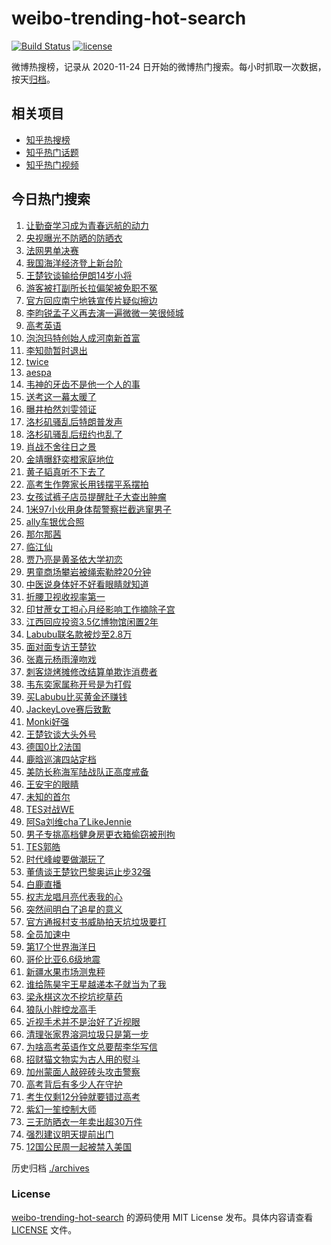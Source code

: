 # weibo-trending-hot-search

[![Build Status](https://github.com/justjavac/weibo-trending-hot-search/workflows/ci/badge.svg?branch=master)](https://github.com/justjavac/weibo-trending-hot-search/actions)
[![license](https://img.shields.io/github/license/justjavac/weibo-trending-hot-search)](https://github.com/justjavac/weibo-trending-hot-search/blob/master/LICENSE)

微博热搜榜，记录从 2020-11-24 日开始的微博热门搜索。每小时抓取一次数据，按天[归档](./archives)。

## 相关项目

- [知乎热搜榜](https://github.com/justjavac/zhihu-trending-top-search)
- [知乎热门话题](https://github.com/justjavac/zhihu-trending-hot-questions)
- [知乎热门视频](https://github.com/justjavac/zhihu-trending-hot-video)

## 今日热门搜索

<!-- BEGIN -->
<!-- 最后更新时间 Mon Jun 09 2025 04:09:09 GMT+0800 (China Standard Time) -->

1. [让勤奋学习成为青春远航的动力](https://s.weibo.com//weibo?q=%23%E8%AE%A9%E5%8B%A4%E5%A5%8B%E5%AD%A6%E4%B9%A0%E6%88%90%E4%B8%BA%E9%9D%92%E6%98%A5%E8%BF%9C%E8%88%AA%E7%9A%84%E5%8A%A8%E5%8A%9B%23&Refer=new_time)
1. [央视曝光不防晒的防晒衣](https://s.weibo.com//weibo?q=%23%E5%A4%AE%E8%A7%86%E6%9B%9D%E5%85%89%E4%B8%8D%E9%98%B2%E6%99%92%E7%9A%84%E9%98%B2%E6%99%92%E8%A1%A3%23&t=31&band_rank=1&Refer=top)
1. [法网男单决赛](https://s.weibo.com//weibo?q=%23%E6%B3%95%E7%BD%91%E7%94%B7%E5%8D%95%E5%86%B3%E8%B5%9B%23&t=31&band_rank=50&Refer=top)
1. [我国海洋经济登上新台阶](https://s.weibo.com//weibo?q=%23%E6%88%91%E5%9B%BD%E6%B5%B7%E6%B4%8B%E7%BB%8F%E6%B5%8E%E7%99%BB%E4%B8%8A%E6%96%B0%E5%8F%B0%E9%98%B6%23&t=31&band_rank=3&Refer=top)
1. [王楚钦谈输给伊朗14岁小将](https://s.weibo.com//weibo?q=%23%E7%8E%8B%E6%A5%9A%E9%92%A6%E8%B0%88%E8%BE%93%E7%BB%99%E4%BC%8A%E6%9C%9714%E5%B2%81%E5%B0%8F%E5%B0%86%23&t=31&band_rank=18&Refer=top)
1. [游客被打副所长拉偏架被免职不冤](https://s.weibo.com//weibo?q=%23%E6%B8%B8%E5%AE%A2%E8%A2%AB%E6%89%93%E5%89%AF%E6%89%80%E9%95%BF%E6%8B%89%E5%81%8F%E6%9E%B6%E8%A2%AB%E5%85%8D%E8%81%8C%E4%B8%8D%E5%86%A4%23&t=31&band_rank=42&Refer=top)
1. [官方回应南宁地铁宣传片疑似擦边](https://s.weibo.com//weibo?q=%23%E5%AE%98%E6%96%B9%E5%9B%9E%E5%BA%94%E5%8D%97%E5%AE%81%E5%9C%B0%E9%93%81%E5%AE%A3%E4%BC%A0%E7%89%87%E7%96%91%E4%BC%BC%E6%93%A6%E8%BE%B9%23&t=31&band_rank=42&Refer=top)
1. [李昀锐孟子义再去演一遍微微一笑很倾城](https://s.weibo.com//weibo?q=%E6%9D%8E%E6%98%80%E9%94%90%E5%AD%9F%E5%AD%90%E4%B9%89%E5%86%8D%E5%8E%BB%E6%BC%94%E4%B8%80%E9%81%8D%E5%BE%AE%E5%BE%AE%E4%B8%80%E7%AC%91%E5%BE%88%E5%80%BE%E5%9F%8E&t=31&band_rank=9&Refer=top)
1. [高考英语](https://s.weibo.com//weibo?q=%E9%AB%98%E8%80%83%E8%8B%B1%E8%AF%AD&t=31&band_rank=2&Refer=top)
1. [泡泡玛特创始人成河南新首富](https://s.weibo.com//weibo?q=%23%E6%B3%A1%E6%B3%A1%E7%8E%9B%E7%89%B9%E5%88%9B%E5%A7%8B%E4%BA%BA%E6%88%90%E6%B2%B3%E5%8D%97%E6%96%B0%E9%A6%96%E5%AF%8C%23&t=31&band_rank=6&Refer=top)
1. [李知勋暂时退出](https://s.weibo.com//weibo?q=%E6%9D%8E%E7%9F%A5%E5%8B%8B%E6%9A%82%E6%97%B6%E9%80%80%E5%87%BA&t=31&band_rank=4&Refer=top)
1. [twice](https://s.weibo.com//weibo?q=twice&t=31&band_rank=12&Refer=top)
1. [aespa](https://s.weibo.com//weibo?q=aespa&t=31&band_rank=11&Refer=top)
1. [韦神的牙齿不是他一个人的事](https://s.weibo.com//weibo?q=%23%E9%9F%A6%E7%A5%9E%E7%9A%84%E7%89%99%E9%BD%BF%E4%B8%8D%E6%98%AF%E4%BB%96%E4%B8%80%E4%B8%AA%E4%BA%BA%E7%9A%84%E4%BA%8B%23&t=31&band_rank=17&Refer=top)
1. [送考这一幕太暖了](https://s.weibo.com//weibo?q=%23%E9%80%81%E8%80%83%E8%BF%99%E4%B8%80%E5%B9%95%E5%A4%AA%E6%9A%96%E4%BA%86%23&t=31&band_rank=27&Refer=top)
1. [曝井柏然刘雯领证](https://s.weibo.com//weibo?q=%23%E6%9B%9D%E4%BA%95%E6%9F%8F%E7%84%B6%E5%88%98%E9%9B%AF%E9%A2%86%E8%AF%81%23&t=31&band_rank=14&Refer=top)
1. [洛杉矶骚乱后特朗普发声](https://s.weibo.com//weibo?q=%23%E6%B4%9B%E6%9D%89%E7%9F%B6%E9%AA%9A%E4%B9%B1%E5%90%8E%E7%89%B9%E6%9C%97%E6%99%AE%E5%8F%91%E5%A3%B0%23&t=31&band_rank=25&Refer=top)
1. [洛杉矶骚乱后纽约也乱了](https://s.weibo.com//weibo?q=%23%E6%B4%9B%E6%9D%89%E7%9F%B6%E9%AA%9A%E4%B9%B1%E5%90%8E%E7%BA%BD%E7%BA%A6%E4%B9%9F%E4%B9%B1%E4%BA%86%23&t=31&band_rank=24&Refer=top)
1. [肖战不舍往日之景](https://s.weibo.com//weibo?q=%23%E8%82%96%E6%88%98%E4%B8%8D%E8%88%8D%E5%BE%80%E6%97%A5%E4%B9%8B%E6%99%AF%23&t=31&band_rank=20&Refer=top)
1. [金靖曝舒奕橙家庭地位](https://s.weibo.com//weibo?q=%E9%87%91%E9%9D%96%E6%9B%9D%E8%88%92%E5%A5%95%E6%A9%99%E5%AE%B6%E5%BA%AD%E5%9C%B0%E4%BD%8D&t=31&band_rank=5&Refer=top)
1. [黄子韬真听不下去了](https://s.weibo.com//weibo?q=%E9%BB%84%E5%AD%90%E9%9F%AC%E7%9C%9F%E5%90%AC%E4%B8%8D%E4%B8%8B%E5%8E%BB%E4%BA%86&t=31&band_rank=28&Refer=top)
1. [高考生作弊家长用钱摆平系摆拍](https://s.weibo.com//weibo?q=%23%E9%AB%98%E8%80%83%E7%94%9F%E4%BD%9C%E5%BC%8A%E5%AE%B6%E9%95%BF%E7%94%A8%E9%92%B1%E6%91%86%E5%B9%B3%E7%B3%BB%E6%91%86%E6%8B%8D%23&t=31&band_rank=21&Refer=top)
1. [女孩试裤子店员提醒肚子大查出肿瘤](https://s.weibo.com//weibo?q=%23%E5%A5%B3%E5%AD%A9%E8%AF%95%E8%A3%A4%E5%AD%90%E5%BA%97%E5%91%98%E6%8F%90%E9%86%92%E8%82%9A%E5%AD%90%E5%A4%A7%E6%9F%A5%E5%87%BA%E8%82%BF%E7%98%A4%23&t=31&band_rank=22&Refer=top)
1. [1米97小伙用身体帮警察拦截逃窜男子](https://s.weibo.com//weibo?q=%231%E7%B1%B397%E5%B0%8F%E4%BC%99%E7%94%A8%E8%BA%AB%E4%BD%93%E5%B8%AE%E8%AD%A6%E5%AF%9F%E6%8B%A6%E6%88%AA%E9%80%83%E7%AA%9C%E7%94%B7%E5%AD%90%23&t=31&band_rank=50&Refer=top)
1. [ally车银优合照](https://s.weibo.com//weibo?q=%23ally%E8%BD%A6%E9%93%B6%E4%BC%98%E5%90%88%E7%85%A7%23&t=31&band_rank=23&Refer=top)
1. [那尔那茜](https://s.weibo.com//weibo?q=%E9%82%A3%E5%B0%94%E9%82%A3%E8%8C%9C&t=31&band_rank=19&Refer=top)
1. [临江仙](https://s.weibo.com//weibo?q=%E4%B8%B4%E6%B1%9F%E4%BB%99&t=31&band_rank=27&Refer=top)
1. [贾乃亮是黄圣依大学初恋](https://s.weibo.com//weibo?q=%23%E8%B4%BE%E4%B9%83%E4%BA%AE%E6%98%AF%E9%BB%84%E5%9C%A3%E4%BE%9D%E5%A4%A7%E5%AD%A6%E5%88%9D%E6%81%8B%23&t=31&band_rank=32&Refer=top)
1. [男童商场攀岩被绳索勒脖20分钟](https://s.weibo.com//weibo?q=%23%E7%94%B7%E7%AB%A5%E5%95%86%E5%9C%BA%E6%94%80%E5%B2%A9%E8%A2%AB%E7%BB%B3%E7%B4%A2%E5%8B%92%E8%84%9620%E5%88%86%E9%92%9F%23&t=31&band_rank=48&Refer=top)
1. [中医说身体好不好看眼睛就知道](https://s.weibo.com//weibo?q=%23%E4%B8%AD%E5%8C%BB%E8%AF%B4%E8%BA%AB%E4%BD%93%E5%A5%BD%E4%B8%8D%E5%A5%BD%E7%9C%8B%E7%9C%BC%E7%9D%9B%E5%B0%B1%E7%9F%A5%E9%81%93%23&t=31&band_rank=25&Refer=top)
1. [折腰卫视收视率第一](https://s.weibo.com//weibo?q=%23%E6%8A%98%E8%85%B0%E5%8D%AB%E8%A7%86%E6%94%B6%E8%A7%86%E7%8E%87%E7%AC%AC%E4%B8%80%23&t=31&band_rank=50&Refer=top)
1. [印甘蔗女工担心月经影响工作摘除子宫](https://s.weibo.com//weibo?q=%23%E5%8D%B0%E7%94%98%E8%94%97%E5%A5%B3%E5%B7%A5%E6%8B%85%E5%BF%83%E6%9C%88%E7%BB%8F%E5%BD%B1%E5%93%8D%E5%B7%A5%E4%BD%9C%E6%91%98%E9%99%A4%E5%AD%90%E5%AE%AB%23&t=31&band_rank=7&Refer=top)
1. [江西回应投资3.5亿博物馆闲置2年](https://s.weibo.com//weibo?q=%23%E6%B1%9F%E8%A5%BF%E5%9B%9E%E5%BA%94%E6%8A%95%E8%B5%843.5%E4%BA%BF%E5%8D%9A%E7%89%A9%E9%A6%86%E9%97%B2%E7%BD%AE2%E5%B9%B4%23&t=31&band_rank=10&Refer=top)
1. [Labubu联名款被炒至2.8万](https://s.weibo.com//weibo?q=%23Labubu%E8%81%94%E5%90%8D%E6%AC%BE%E8%A2%AB%E7%82%92%E8%87%B32.8%E4%B8%87%23&t=31&band_rank=16&Refer=top)
1. [面对面专访王楚钦](https://s.weibo.com//weibo?q=%23%E9%9D%A2%E5%AF%B9%E9%9D%A2%E4%B8%93%E8%AE%BF%E7%8E%8B%E6%A5%9A%E9%92%A6%23&t=31&band_rank=8&Refer=top)
1. [张嘉元杨雨潼吻戏](https://s.weibo.com//weibo?q=%23%E5%BC%A0%E5%98%89%E5%85%83%E6%9D%A8%E9%9B%A8%E6%BD%BC%E5%90%BB%E6%88%8F%23&t=31&band_rank=26&Refer=top)
1. [刺客烧烤摊修改结算单欺诈消费者](https://s.weibo.com//weibo?q=%23%E5%88%BA%E5%AE%A2%E7%83%A7%E7%83%A4%E6%91%8A%E4%BF%AE%E6%94%B9%E7%BB%93%E7%AE%97%E5%8D%95%E6%AC%BA%E8%AF%88%E6%B6%88%E8%B4%B9%E8%80%85%23&t=31&band_rank=22&Refer=top)
1. [韦东奕家属称开号是为打假](https://s.weibo.com//weibo?q=%23%E9%9F%A6%E4%B8%9C%E5%A5%95%E5%AE%B6%E5%B1%9E%E7%A7%B0%E5%BC%80%E5%8F%B7%E6%98%AF%E4%B8%BA%E6%89%93%E5%81%87%23&t=31&band_rank=11&Refer=top)
1. [买Labubu比买黄金还赚钱](https://s.weibo.com//weibo?q=%23%E4%B9%B0Labubu%E6%AF%94%E4%B9%B0%E9%BB%84%E9%87%91%E8%BF%98%E8%B5%9A%E9%92%B1%23&t=31&band_rank=47&Refer=top)
1. [JackeyLove赛后致歉](https://s.weibo.com//weibo?q=%23JackeyLove%E8%B5%9B%E5%90%8E%E8%87%B4%E6%AD%89%23&t=31&band_rank=31&Refer=top)
1. [Monki好强](https://s.weibo.com//weibo?q=%23Monki%E5%A5%BD%E5%BC%BA%23&t=31&band_rank=41&Refer=top)
1. [王楚钦谈大头外号](https://s.weibo.com//weibo?q=%23%E7%8E%8B%E6%A5%9A%E9%92%A6%E8%B0%88%E5%A4%A7%E5%A4%B4%E5%A4%96%E5%8F%B7%23&t=31&band_rank=35&Refer=top)
1. [德国0比2法国](https://s.weibo.com//weibo?q=%23%E5%BE%B7%E5%9B%BD0%E6%AF%942%E6%B3%95%E5%9B%BD%23&t=31&band_rank=33&Refer=top)
1. [鹿晗巡演四站定档](https://s.weibo.com//weibo?q=%23%E9%B9%BF%E6%99%97%E5%B7%A1%E6%BC%94%E5%9B%9B%E7%AB%99%E5%AE%9A%E6%A1%A3%23&t=31&band_rank=48&Refer=top)
1. [美防长称海军陆战队正高度戒备](https://s.weibo.com//weibo?q=%23%E7%BE%8E%E9%98%B2%E9%95%BF%E7%A7%B0%E6%B5%B7%E5%86%9B%E9%99%86%E6%88%98%E9%98%9F%E6%AD%A3%E9%AB%98%E5%BA%A6%E6%88%92%E5%A4%87%23&t=31&band_rank=44&Refer=top)
1. [王安宇的眼睛](https://s.weibo.com//weibo?q=%E7%8E%8B%E5%AE%89%E5%AE%87%E7%9A%84%E7%9C%BC%E7%9D%9B&t=31&band_rank=36&Refer=top)
1. [未知的首尔](https://s.weibo.com//weibo?q=%E6%9C%AA%E7%9F%A5%E7%9A%84%E9%A6%96%E5%B0%94&t=31&band_rank=45&Refer=top)
1. [TES对战WE](https://s.weibo.com//weibo?q=%23TES%E5%AF%B9%E6%88%98WE%23&t=31&band_rank=43&Refer=top)
1. [阿Sa刘维cha了LikeJennie](https://s.weibo.com//weibo?q=%E9%98%BFSa%E5%88%98%E7%BB%B4cha%E4%BA%86LikeJennie&t=31&band_rank=50&Refer=top)
1. [男子专挑高档健身房更衣箱偷窃被刑拘](https://s.weibo.com//weibo?q=%23%E7%94%B7%E5%AD%90%E4%B8%93%E6%8C%91%E9%AB%98%E6%A1%A3%E5%81%A5%E8%BA%AB%E6%88%BF%E6%9B%B4%E8%A1%A3%E7%AE%B1%E5%81%B7%E7%AA%83%E8%A2%AB%E5%88%91%E6%8B%98%23&t=31&band_rank=10&Refer=top)
1. [TES郭皓](https://s.weibo.com//weibo?q=TES%E9%83%AD%E7%9A%93&t=31&band_rank=45&Refer=top)
1. [时代峰峻要做潮玩了](https://s.weibo.com//weibo?q=%23%E6%97%B6%E4%BB%A3%E5%B3%B0%E5%B3%BB%E8%A6%81%E5%81%9A%E6%BD%AE%E7%8E%A9%E4%BA%86%23&t=31&band_rank=44&Refer=top)
1. [董倩谈王楚钦巴黎奥运止步32强](https://s.weibo.com//weibo?q=%23%E8%91%A3%E5%80%A9%E8%B0%88%E7%8E%8B%E6%A5%9A%E9%92%A6%E5%B7%B4%E9%BB%8E%E5%A5%A5%E8%BF%90%E6%AD%A2%E6%AD%A532%E5%BC%BA%23&t=31&band_rank=40&Refer=top)
1. [白鹿直播](https://s.weibo.com//weibo?q=%E7%99%BD%E9%B9%BF%E7%9B%B4%E6%92%AD&t=31&band_rank=46&Refer=top)
1. [权志龙唱月亮代表我的心](https://s.weibo.com//weibo?q=%23%E6%9D%83%E5%BF%97%E9%BE%99%E5%94%B1%E6%9C%88%E4%BA%AE%E4%BB%A3%E8%A1%A8%E6%88%91%E7%9A%84%E5%BF%83%23&t=31&band_rank=29&Refer=top)
1. [突然间明白了追星的意义](https://s.weibo.com//weibo?q=%E7%AA%81%E7%84%B6%E9%97%B4%E6%98%8E%E7%99%BD%E4%BA%86%E8%BF%BD%E6%98%9F%E7%9A%84%E6%84%8F%E4%B9%89&t=31&band_rank=37&Refer=top)
1. [官方通报村支书威胁拍天坑垃圾要打](https://s.weibo.com//weibo?q=%23%E5%AE%98%E6%96%B9%E9%80%9A%E6%8A%A5%E6%9D%91%E6%94%AF%E4%B9%A6%E5%A8%81%E8%83%81%E6%8B%8D%E5%A4%A9%E5%9D%91%E5%9E%83%E5%9C%BE%E8%A6%81%E6%89%93%23&t=31&band_rank=10&Refer=top)
1. [全员加速中](https://s.weibo.com//weibo?q=%E5%85%A8%E5%91%98%E5%8A%A0%E9%80%9F%E4%B8%AD&t=31&band_rank=50&Refer=top)
1. [第17个世界海洋日](https://s.weibo.com//weibo?q=%23%E7%AC%AC17%E4%B8%AA%E4%B8%96%E7%95%8C%E6%B5%B7%E6%B4%8B%E6%97%A5%23&t=31&band_rank=47&Refer=top)
1. [哥伦比亚6.6级地震](https://s.weibo.com//weibo?q=%23%E5%93%A5%E4%BC%A6%E6%AF%94%E4%BA%9A6.6%E7%BA%A7%E5%9C%B0%E9%9C%87%23&t=31&band_rank=47&Refer=top)
1. [新疆水果市场测鬼秤](https://s.weibo.com//weibo?q=%E6%96%B0%E7%96%86%E6%B0%B4%E6%9E%9C%E5%B8%82%E5%9C%BA%E6%B5%8B%E9%AC%BC%E7%A7%A4&t=31&band_rank=39&Refer=top)
1. [谁给陈昊宇王星越递本子就当为了我](https://s.weibo.com//weibo?q=%E8%B0%81%E7%BB%99%E9%99%88%E6%98%8A%E5%AE%87%E7%8E%8B%E6%98%9F%E8%B6%8A%E9%80%92%E6%9C%AC%E5%AD%90%E5%B0%B1%E5%BD%93%E4%B8%BA%E4%BA%86%E6%88%91&t=31&band_rank=30&Refer=top)
1. [梁永棋这次不挖坑挖草药](https://s.weibo.com//weibo?q=%E6%A2%81%E6%B0%B8%E6%A3%8B%E8%BF%99%E6%AC%A1%E4%B8%8D%E6%8C%96%E5%9D%91%E6%8C%96%E8%8D%89%E8%8D%AF&t=31&band_rank=50&Refer=top)
1. [狼队小胖控龙高手](https://s.weibo.com//weibo?q=%23%E7%8B%BC%E9%98%9F%E5%B0%8F%E8%83%96%E6%8E%A7%E9%BE%99%E9%AB%98%E6%89%8B%23&t=31&band_rank=40&Refer=top)
1. [近视手术并不是治好了近视眼](https://s.weibo.com//weibo?q=%23%E8%BF%91%E8%A7%86%E6%89%8B%E6%9C%AF%E5%B9%B6%E4%B8%8D%E6%98%AF%E6%B2%BB%E5%A5%BD%E4%BA%86%E8%BF%91%E8%A7%86%E7%9C%BC%23&t=31&band_rank=38&Refer=top)
1. [清理张家界溶洞垃圾只是第一步](https://s.weibo.com//weibo?q=%23%E6%B8%85%E7%90%86%E5%BC%A0%E5%AE%B6%E7%95%8C%E6%BA%B6%E6%B4%9E%E5%9E%83%E5%9C%BE%E5%8F%AA%E6%98%AF%E7%AC%AC%E4%B8%80%E6%AD%A5%23&t=31&band_rank=38&Refer=top)
1. [为啥高考英语作文总要帮李华写信](https://s.weibo.com//weibo?q=%23%E4%B8%BA%E5%95%A5%E9%AB%98%E8%80%83%E8%8B%B1%E8%AF%AD%E4%BD%9C%E6%96%87%E6%80%BB%E8%A6%81%E5%B8%AE%E6%9D%8E%E5%8D%8E%E5%86%99%E4%BF%A1%23&t=31&band_rank=15&Refer=top)
1. [招财猫文物实为古人用的熨斗](https://s.weibo.com//weibo?q=%23%E6%8B%9B%E8%B4%A2%E7%8C%AB%E6%96%87%E7%89%A9%E5%AE%9E%E4%B8%BA%E5%8F%A4%E4%BA%BA%E7%94%A8%E7%9A%84%E7%86%A8%E6%96%97%23&t=31&band_rank=20&Refer=top)
1. [加州蒙面人敲碎砖头攻击警察](https://s.weibo.com//weibo?q=%E5%8A%A0%E5%B7%9E%E8%92%99%E9%9D%A2%E4%BA%BA%E6%95%B2%E7%A2%8E%E7%A0%96%E5%A4%B4%E6%94%BB%E5%87%BB%E8%AD%A6%E5%AF%9F&t=31&band_rank=39&Refer=top)
1. [高考背后有多少人在守护](https://s.weibo.com//weibo?q=%23%E9%AB%98%E8%80%83%E8%83%8C%E5%90%8E%E6%9C%89%E5%A4%9A%E5%B0%91%E4%BA%BA%E5%9C%A8%E5%AE%88%E6%8A%A4%23&t=31&band_rank=13&Refer=top)
1. [考生仅剩12分钟就要错过高考](https://s.weibo.com//weibo?q=%E8%80%83%E7%94%9F%E4%BB%85%E5%89%A912%E5%88%86%E9%92%9F%E5%B0%B1%E8%A6%81%E9%94%99%E8%BF%87%E9%AB%98%E8%80%83&t=31&band_rank=34&Refer=top)
1. [紫幻一笙控制大师](https://s.weibo.com//weibo?q=%23%E7%B4%AB%E5%B9%BB%E4%B8%80%E7%AC%99%E6%8E%A7%E5%88%B6%E5%A4%A7%E5%B8%88%23&t=31&band_rank=40&Refer=top)
1. [三无防晒衣一年卖出超30万件](https://s.weibo.com//weibo?q=%23%E4%B8%89%E6%97%A0%E9%98%B2%E6%99%92%E8%A1%A3%E4%B8%80%E5%B9%B4%E5%8D%96%E5%87%BA%E8%B6%8530%E4%B8%87%E4%BB%B6%23&t=31&band_rank=42&Refer=top)
1. [强烈建议明天提前出门](https://s.weibo.com//weibo?q=%23%E5%BC%BA%E7%83%88%E5%BB%BA%E8%AE%AE%E6%98%8E%E5%A4%A9%E6%8F%90%E5%89%8D%E5%87%BA%E9%97%A8%23&t=31&band_rank=49&Refer=top)
1. [12国公民周一起被禁入美国](https://s.weibo.com//weibo?q=%2312%E5%9B%BD%E5%85%AC%E6%B0%91%E5%91%A8%E4%B8%80%E8%B5%B7%E8%A2%AB%E7%A6%81%E5%85%A5%E7%BE%8E%E5%9B%BD%23&t=31&band_rank=50&Refer=top)

<!-- END -->

历史归档 [./archives](./archives)

### License

[weibo-trending-hot-search](https://github.com/justjavac/weibo-trending-hot-search) 的源码使用 MIT License
发布。具体内容请查看 [LICENSE](./LICENSE) 文件。
